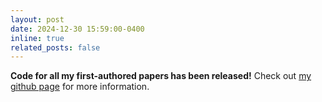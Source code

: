 ```yaml
---
layout: post
date: 2024-12-30 15:59:00-0400
inline: true
related_posts: false
---
```


**Code for all my first-authored papers has been released!** Check out [my github page](https://github.com/leeyadong) for more information.
